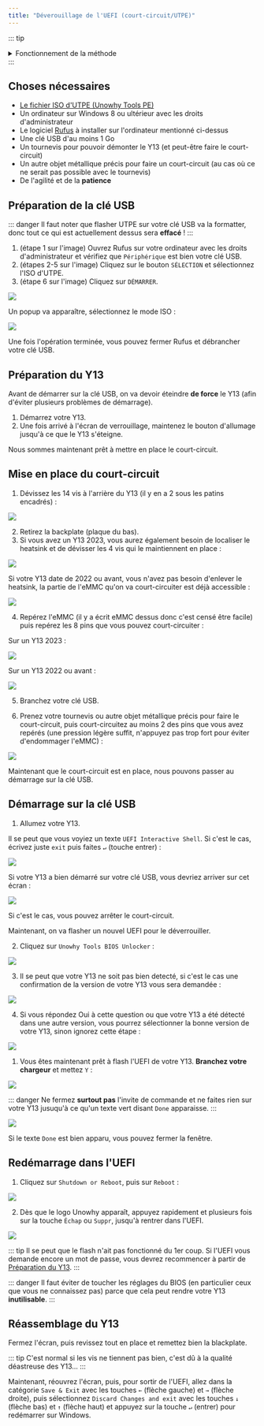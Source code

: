 ```yaml
---
title: "Déverouillage de l'UEFI (court-circuit/UTPE)"
---
```


::: tip
<details>
<summary>Fonctionnement de la méthode</summary>

Quand vous allumez votre Y13, l'UEFI va lister tous les périphériques à partir desquels il peut démarrer et va placer l'eMMC (stockage interne du Y13, là où il y a Windows) en premier dans l'ordre de démarrage. Si on démarre le Y13 avec une clé USB branchée, c'est sur l'eMMC que le Y13 va démarrer par défaut.

Il faut donc faire en sorte que l'eMMC ne soit pas détectée par l'UEFI. Jusqu'à il y a quelque mois, la seule solution était d'arracher l'eMMC et de mettre un SSD vide dans le Y13, ce qui permettait d'améliorer au passage le stockage, mais c'était une opération risquée.

Heureusement, STY1001 a trouvé qu'il est possible de court-circuiter 2 pins d'une certaine partie de l'eMMC (les pins DATAx) pour ne pas que cette dernière soit détectée.

Grâce à cette méthode, le Y13 démarrera donc sur votre clé USB, et quand vous arrêterez le court-circuit, l'eMMC sera détectée à nouveau.
</details>
:::

## Choses nécessaires

- [Le fichier ISO d'UTPE (Unowhy Tools PE)](https://sty1001.com/unowhy-tools-pe/)
- Un ordinateur sur Windows 8 ou ultérieur avec les droits d'administrateur
- Le logiciel [Rufus](https://rufus.ie/) à installer sur l'ordinateur mentionné ci-dessus
- Une clé USB d'au moins 1 Go
- Un tournevis pour pouvoir démonter le Y13 (et peut-être faire le court-circuit)
- Un autre objet métallique précis pour faire un court-circuit (au cas où ce ne serait pas possible avec le tournevis)
- De l'agilité et de la **patience**

## Préparation de la clé USB

::: danger
Il faut noter que flasher UTPE sur votre clé USB va la formatter, donc tout ce qui est actuellement dessus sera **effacé** !
:::

1. (étape 1 sur l'image) Ouvrez Rufus sur votre ordinateur avec les droits d'administrateur et vérifiez que `Périphérique` est bien votre clé USB.
2. (étapes 2-5 sur l'image) Cliquez sur le bouton `SÉLECTION` et sélectionnez l'ISO d'UTPE.
3. (étape 6 sur l'image) Cliquez sur `DÉMARRER`.

![](/assets/images/utpe/rufus.png)

Un popup va apparaître, sélectionnez le mode ISO :

![](/assets/images/utpe/flash_mode.png)

Une fois l'opération terminée, vous pouvez fermer Rufus et débrancher votre clé USB.

## Préparation du Y13

Avant de démarrer sur la clé USB, on va devoir éteindre **de force** le Y13 (afin d'éviter plusieurs problèmes de démarrage).

1. Démarrez votre Y13.
2. Une fois arrivé à l'écran de verrouillage, maintenez le bouton d'allumage jusqu'à ce que le Y13 s'éteigne.

Nous sommes maintenant prêt à mettre en place le court-circuit.

## Mise en place du court-circuit

1. Dévissez les 14 vis à l'arrière du Y13 (il y en a 2 sous les patins encadrés) :

![](/assets/images/short-circuit/chassis-screws.png)

2. Retirez la backplate (plaque du bas).
3. Si vous avez un Y13 2023, vous aurez également besoin de localiser le heatsink et de dévisser les 4 vis qui le maintiennent en place :

![](/assets/images/short-circuit/2023-heatsink.png)

Si votre Y13 date de 2022 ou avant, vous n'avez pas besoin d'enlever le heatsink, la partie de l'eMMC qu'on va court-circuiter est déjà accessible :

![](/assets/images/short-circuit/heatsink.png)

4. Repérez l'eMMC (il y a écrit eMMC dessus donc c'est censé être facile) puis repérez les 8 pins que vous pouvez court-circuiter :

Sur un Y13 2023 :

![](/assets/images/short-circuit/2023-emmc.png)

Sur un Y13 2022 ou avant :

![](/assets/images/short-circuit/emmc.png)

5. Branchez votre clé USB.

6. Prenez votre tournevis ou autre objet métallique précis pour faire le court-circuit, puis court-circuitez au moins 2 des pins que vous avez repérés (une pression légère suffit, n'appuyez pas trop fort pour éviter d'endommager l'eMMC) :

![](/assets/images/short-circuit/short-circuit.png)

Maintenant que le court-circuit est en place, nous pouvons passer au démarrage sur la clé USB.

## Démarrage sur la clé USB

1. Allumez votre Y13.

Il se peut que vous voyiez un texte `UEFI Interactive Shell`. Si c'est le cas, écrivez juste `exit` puis faites `↵` (touche entrer) :

![](/assets/images/short-circuit/uefi_shell.png)

Si votre Y13 a bien démarré sur votre clé USB, vous devriez arriver sur cet écran :

![](/assets/images/utpe/home.png)

Si c'est le cas, vous pouvez arrêter le court-circuit.

Maintenant, on va flasher un nouvel UEFI pour le déverrouiller. 

2. Cliquez sur `Unowhy Tools BIOS Unlocker` :

![](/assets/images/utpe/bios-unlocker.png)

3. Il se peut que votre Y13 ne soit pas bien detecté, si c'est le cas une confirmation de la version de votre Y13 vous sera demandée :

![](/assets/images/bios-unlocker/unsure.png)

4. Si vous répondez Oui à cette question ou que votre Y13 a été détecté dans une autre version, vous pourrez sélectionner la bonne version de votre Y13, sinon ignorez cette étape :

![](/assets/images/bios-unlocker/version-selection.png)

1. Vous êtes maintenant prêt à flash l'UEFI de votre Y13. **Branchez votre chargeur** et mettez `Y` :

![](/assets/images/bios-unlocker/ready.png)

::: danger
Ne fermez **surtout pas** l'invite de commande et ne faites rien sur votre Y13 jusuqu'à ce qu'un texte vert disant `Done` apparaisse.
:::

![](/assets/images/bios-unlocker/done.png)

Si le texte `Done` est bien apparu, vous pouvez fermer la fenêtre.

## Redémarrage dans l'UEFI

1. Cliquez sur `Shutdown or Reboot`, puis sur `Reboot` :

![](/assets/images/utpe/reboot.png)

2. Dès que le logo Unowhy apparaît, appuyez rapidement et plusieurs fois sur la touche `Échap` ou `Suppr`, jusqu'à rentrer dans l'UEFI.

![](/assets/images/splash-image.png)

::: tip
Il se peut que le flash n'ait pas fonctionné du 1er coup. Si l'UEFI vous demande encore un mot de passe, vous devrez recommencer à partir de [Préparation du Y13](/short-circuit/#preparation-du-y13).
:::

::: danger
Il faut éviter de toucher les réglages du BIOS (en particulier ceux que vous ne connaissez pas) parce que cela peut rendre votre Y13 **inutilisable**.
:::

## Réassemblage du Y13

Fermez l'écran, puis revissez tout en place et remettez bien la blackplate.

::: tip
C'est normal si les vis ne tiennent pas bien, c'est dû à la qualité déastreuse des Y13...
:::

Maintenant, réouvrez l'écran, puis, pour sortir de l'UEFI, allez dans la catégorie `Save & Exit` avec les touches `←` (flèche gauche) et `→` (flèche droite), puis sélectionnez `Discard Changes and exit` avec les touches `↓` (flèche bas) et `↑` (flèche haut) et appuyez sur la touche `↵` (entrer) pour redémarrer sur Windows.